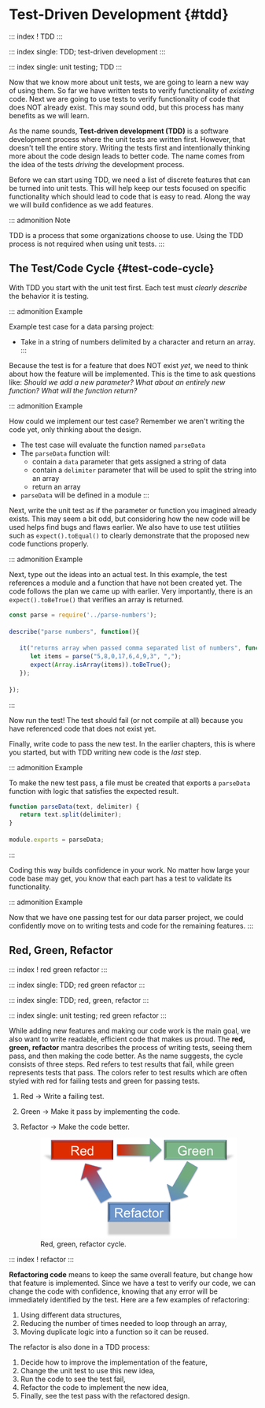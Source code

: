 # Test-Driven Development {#tdd}

::: index
! TDD
:::

::: index
single: TDD; test-driven development
:::

::: index
single: unit testing; TDD
:::

Now that we know more about unit tests, we are going to learn a new way
of using them. So far we have written tests to verify functionality of
*existing* code. Next we are going to use tests to verify functionality
of code that does NOT already exist. This may sound odd, but this
process has many benefits as we will learn.

As the name sounds, **Test-driven development (TDD)** is a software
development process where the unit tests are written first. However,
that doesn\'t tell the entire story. Writing the tests first and
intentionally thinking more about the code design leads to better code.
The name comes from the idea of the tests *driving* the development
process.

Before we can start using TDD, we need a list of discrete features that
can be turned into unit tests. This will help keep our tests focused on
specific functionality which should lead to code that is easy to read.
Along the way we will build confidence as we add features.

::: admonition
Note

TDD is a process that some organizations choose to use. Using the TDD
process is not required when using unit tests.
:::

## The Test/Code Cycle {#test-code-cycle}

With TDD you start with the unit test first. Each test must *clearly
describe* the behavior it is testing.

::: admonition
Example

Example test case for a data parsing project:

-   Take in a string of numbers delimited by a character and return an
    array.
:::

Because the test is for a feature that does NOT exist *yet*, we need to
think about how the feature will be implemented. This is the time to ask
questions like: *Should we add a new parameter? What about an entirely
new function? What will the function return?*

::: admonition
Example

How could we implement our test case? Remember we aren\'t writing the
code yet, only thinking about the design.

-   The test case will evaluate the function named `parseData`
-   The `parseData` function will:
    -   contain a `data` parameter that gets assigned a string of data
    -   contain a `delimiter` parameter that will be used to split the
        string into an array
    -   return an array
-   `parseData` will be defined in a module
:::

Next, write the unit test as if the parameter or function you imagined
already exists. This may seem a bit odd, but considering how the new
code will be used helps find bugs and flaws earlier. We also have to use
test utilities such as `expect().toEqual()` to clearly demonstrate that
the proposed new code functions properly.

::: admonition
Example

Next, type out the ideas into an actual test. In this example, the test
references a module and a function that have not been created yet. The
code follows the plan we came up with earlier. Very importantly, there
is an `expect().toBeTrue()` that verifies an array is returned.

``` {.js linenos=""}
const parse = require('../parse-numbers');

describe("parse numbers", function(){

   it("returns array when passed comma separated list of numbers", function(){
      let items = parse("5,8,0,17,6,4,9,3", ",");
      expect(Array.isArray(items)).toBeTrue();
   });

});
```
:::

Now run the test! The test should fail (or not compile at all) because
you have referenced code that does not exist yet.

Finally, write code to pass the new test. In the earlier chapters, this
is where you started, but with TDD writing new code is the *last* step.

::: admonition
Example

To make the new test pass, a file must be created that exports a
`parseData` function with logic that satisfies the expected result.

``` {.js linenos=""}
function parseData(text, delimiter) {
   return text.split(delimiter);
}

module.exports = parseData;
```
:::

Coding this way builds confidence in your work. No matter how large your
code base may get, you know that each part has a test to validate its
functionality.

::: admonition
Example

Now that we have one passing test for our data parser project, we could
confidently move on to writing tests and code for the remaining
features.
:::

## Red, Green, Refactor

::: index
! red green refactor
:::

::: index
single: TDD; red green refactor
:::

::: index
single: TDD; red, green, refactor
:::

::: index
single: unit testing; red green refactor
:::

While adding new features and making our code work is the main goal, we
also want to write readable, efficient code that makes us proud. The
**red, green, refactor** mantra describes the process of writing tests,
seeing them pass, and then making the code better. As the name suggests,
the cycle consists of three steps. Red refers to test results that fail,
while green represents tests that pass. The colors refer to test results
which are often styled with red for failing tests and green for passing
tests.

1.  Red -\> Write a failing test.

2.  Green -\> Make it pass by implementing the code.

3.  Refactor -\> Make the code better.

    <figure>
    <img src="figures/red-green-refactor.png"
    alt="figures/red-green-refactor.png" />
    <figcaption>Red, green, refactor cycle.</figcaption>
    </figure>

::: index
! refactor
:::

**Refactoring code** means to keep the same overall feature, but change
how that feature is implemented. Since we have a test to verify our
code, we can change the code with confidence, knowing that any error
will be immediately identified by the test. Here are a few examples of
refactoring:

1.  Using different data structures,
2.  Reducing the number of times needed to loop through an array,
3.  Moving duplicate logic into a function so it can be reused.

The refactor is also done in a TDD process:

1.  Decide how to improve the implementation of the feature,
2.  Change the unit test to use this new idea,
3.  Run the code to see the test fail,
4.  Refactor the code to implement the new idea,
5.  Finally, see the test pass with the refactored design.
